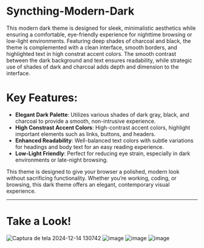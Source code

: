 # Syncthing-Modern-Dark

This modern dark theme is designed for sleek, minimalistic aesthetics while ensuring a comfortable, eye-friendly experience for nighttime browsing or low-light environments. Featuring deep shades of charcoal and black, the theme is complemented with a clean interface, smooth borders, and highlighted text in high constrat accent colors. The smooth contrast between the dark background and text ensures readability, while strategic use of shades of dark and charcoal adds depth and dimension to the interface.

# Key Features:
- **Elegant Dark Palette**: Utilizes various shades of dark gray, black, and charcoal to provide a smooth, non-intrusive experience.
- **High Constrast Accent Colors**: High-contrast accent colors, highlight important elements such as links, buttons, and headers.
- **Enhanced Readability**: Well-balanced text colors with subtle variations for headings and body text for an easy reading experience.
- **Low-Light Friendly**: Perfect for reducing eye strain, especially in dark environments or late-night browsing.

This theme is designed to give your browser a polished, modern look without sacrificing functionality. Whether you’re working, coding, or browsing, this dark theme offers an elegant, contemporary visual experience. 

---
# Take a Look!
![Captura de tela 2024-12-14 130742](https://github.com/user-attachments/assets/ad048316-a94d-4f26-863d-6a6e37a78e35)
![image](https://github.com/user-attachments/assets/10160a35-6060-4ecb-b8c4-458fc491ba53)
![image](https://github.com/user-attachments/assets/f2dd005c-70bd-4723-890a-b53dbef4cff0)
![image](https://github.com/user-attachments/assets/17c1352d-bbde-49d8-bb44-7aaf72d2b39d)

